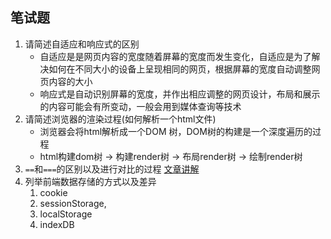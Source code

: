 ## 笔试题
1. 请简述自适应和响应式的区别
    * 自适应是是网页内容的宽度随着屏幕的宽度而发生变化，自适应是为了解决如何在不同大小的设备上呈现相同的网页，根据屏幕的宽度自动调整网页内容的大小
    * 响应式是自动识别屏幕的宽度，并作出相应调整的网页设计，布局和展示的内容可能会有所变动，一般会用到媒体查询等技术
2. 请简述浏览器的渲染过程(如何解析一个html文件)
    * 浏览器会将html解析成一个DOM 树，DOM树的构建是一个深度遍历的过程
    * html构建dom树 -> 构建render树 -> 布局render树 -> 绘制render树
3.  `==`和`===`的区别以及进行对比的过程
    [文章讲解](https://juejin.cn/post/6933225648261431310)
4. 列举前端数据存储的方式以及差异
    1. cookie
    2. sessionStorage,
    3. localStorage
    4. indexDB 